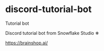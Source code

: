 # discord-tutorial-bot
Tutorial bot

Discord tutorial bot from Snowflake Studio ❄


https://brainshop.ai/
